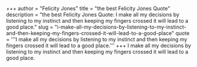 +++
author = "Felicity Jones"
title = "the best Felicity Jones Quote"
description = "the best Felicity Jones Quote: I make all my decisions by listening to my instinct and then keeping my fingers crossed it will lead to a good place."
slug = "i-make-all-my-decisions-by-listening-to-my-instinct-and-then-keeping-my-fingers-crossed-it-will-lead-to-a-good-place"
quote = '''I make all my decisions by listening to my instinct and then keeping my fingers crossed it will lead to a good place.'''
+++
I make all my decisions by listening to my instinct and then keeping my fingers crossed it will lead to a good place.
